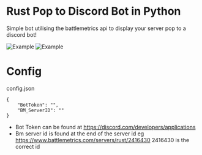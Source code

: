 # Rust Pop to Discord Bot in Python
Simple bot utilising the battlemetrics api to display your server pop to a discord bot!

![Example](https://cdn.discordapp.com/attachments/860941782887039007/954759176083628032/Screenshot_2022-03-19_at_14.55.54.png)
![Example](https://cdn.discordapp.com/attachments/860941782887039007/954759192097464350/Screenshot_2022-03-19_at_14.58.13.png)

# Config
config.json

```
{
    "BotToken": "",
    "BM_ServerID": ""
}
```
* Bot Token can be found at https://discord.com/developers/applications
* Bm server id is found at the end of the server id eg https://www.battlemetrics.com/servers/rust/2416430 2416430 is the correct id
